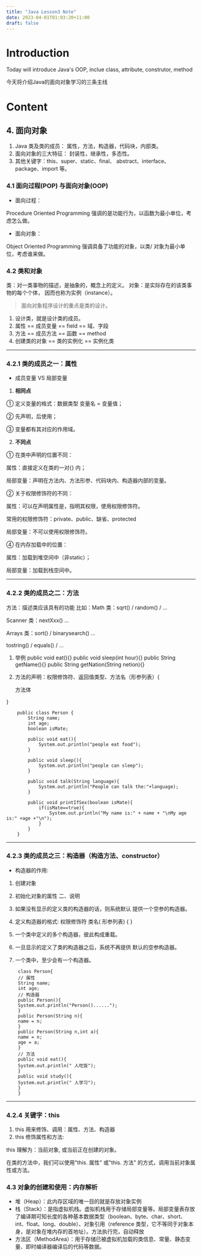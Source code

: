 ```yaml
---
title: "Java Lesson3 Note"
date: 2023-04-01T01:03:20+11:00
draft: false
---
```


# Introduction
Today will introduce Java's OOP, inclue class, attribute, construtor, method

今天将介绍Java的面向对象学习的三条主线

# Content
## 4. 面向对象
1. Java 类及类的成员：
属性，方法，构造器，代码块，内部类。
2. 面向对象的三大特征：
封装性，继承性，多态性。
3. 其他关键字：this、super、static、final、
abstract、interface、package、import 等。


### 4.1 面向过程(POP) 与面向对象(OOP)
- 面向过程：

Procedure Oriented Programming
强调的是功能行为，以函数为最小单位，考虑怎么做。

- 面向对象：

Object Oriented Programming
强调具备了功能的对象，以类/ 对象为最小单位，考虑谁来做。


### 4.2 类和对象

类：对一类事物的描述，是抽象的，概念上的定义。
对象：是实际存在的该类事物的每个个体，
因而也称为实例（instance）。
> 面向对象程序设计的重点是类的设计。
1. 设计类，就是设计类的成员。
2. 属性 == 成员变量 == field == 域、字段
3. 方法 == 成员方法 == 函数 == method
4. 创建类的对象 == 类的实例化 == 实例化类

----------------------------------------------------------------------------
### 4.2.1 类的成员之一：属性

- 成员变量 VS 局部变量
1. **相同点**

① 定义变量的格式：数据类型 变量名 = 变量值；

② 先声明，后使用；

③ 变量都有其对应的作用域。

2. **不同点**

① 在类中声明的位置不同：

属性：直接定义在类的一对{} 内；

局部变量：声明在方法内、方法形参、代码块内、构造器内部的变量。


② 关于权限修饰符的不同：

属性：可以在声明属性是，指明其权限，使用权限修饰符。

常用的权限修饰符：private、public、缺省、protected

局部变量：不可以使用权限修饰符。


④ 在内存加载中的位置：

属性：加载到堆空间中（非static）；

局部变量：加载到栈空间中。

----------------------------------------------------------------------
### 4.2.2 类的成员之二：方法

方法：描述类应该具有的功能
比如：Math 类：sqrt() / random() / ...

Scanner 类：nextXxx() ...

Arrays 类：sort() / binarysearch() ...

tostring() / equals() / ...

1. 举例
        public void eat(){}
        public void sleep(int hour){}
        public String getName(){}
        public String getNation(String netion){}

2. 方法的声明：权限修饰符、返回值类型、方法名（形参列表）{
    
    方法体

}


        public class Person {
            String name;
            int age;
            boolean isMate;

            public void eat(){
                System.out.println("people eat food");
            }

            public void sleep(){
                System.out.println("people can sleep");
            }

            public void talk(String language){
                System.out.println("People can talk the:"+language);
            }

            public void printIfSex(boolean isMate){
                if(isMate==true){
                    System.out.println("My name is:" + name + "\nMy age is:" +age +"\n");
                }
            }
        }
-------------------------------------------------------------------
### 4.2.3 类的成员之三：构造器（构造方法、constructor）
    
- 构造器的作用:
1. 创建对象
2. 初始化对象的属性
二、说明
1. 如果没有显示的定义类的构造器的话，则系统默认
提供一个空参的构造器。
2. 定义构造器的格式:
权限修饰符 类名( 形参列表) { }
3. 一个类中定义的多个构造器，彼此构成重载。
4. 一旦显示的定义了类的构造器之后，系统不再提供
默认的空参构造器。
5. 一个类中，至少会有一个构造器。

        class Person{
        // 属性
        String name;
        int age;
        // 构造器
        public Person(){
        System.out.println("Person()......");
        }
        public Person(String n){
        name = n;
        }
        public Person(String n,int a){
        name = n;
        age = a;
        }
        // 方法
        public void eat(){
        System.out.println(" 人吃饭");
        }
        public void study(){
        System.out.println(" 人学习");
        }
        }

------------------------------------------------------------------
### 4.2.4 关键字：this

1. this 用来修饰、调用：属性、方法、构造器
2. this 修饰属性和方法:

this 理解为：当前对象, 或当前正在创建的对象。

在类的方法中，我们可以使用"this. 属性" 或"this. 方法" 的方式，调用当前对象属性或方法。

### 4.3 对象的创建和使用：内存解析
- 堆（Heap）：此内存区域的唯一目的就是存放对象实例
- 栈（Stack）：是指虚拟机栈。虚拟机栈用于存储局部变量等。局部变量表存放了编译期可知长度的各种基本数据类型（boolean、byte、char、short、int、float、long、double）、对象引用（reference 类型，它不等同于对象本身，是对象在堆内存的首地址）。方法执行完，自动释放
- 方法区（MethodArea）：用于存储已被虚拟机加载的类信息、常量、静态变量、即时编译器编译后的代码等数据。

